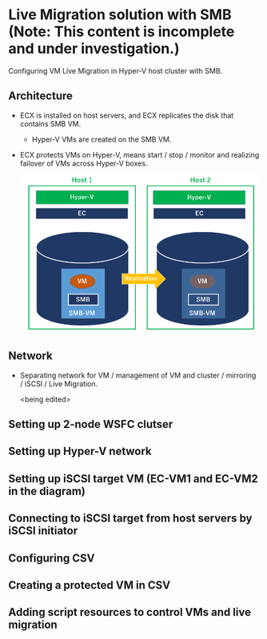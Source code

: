 # Live Migration solution with SMB **(Note: This content is incomplete and under investigation.)**

Configuring VM Live Migration in Hyper-V host cluster with SMB.


## Architecture

- ECX is installed on host servers, and ECX replicates the disk that contains SMB VM.
	- Hyper-V VMs are created on the SMB VM.
- ECX protects VMs on Hyper-V, means start / stop / monitor and realizing failover of VMs across Hyper-V boxes.

	![Architecture](Hyper-V-cluster-architecture-SMB.png)

## Network

- Separating network for VM / management of VM and cluster / mirroring / iSCSI / Live Migration.

	\<being edited\>

## Setting up 2-node WSFC clutser

## Setting up Hyper-V network

## Setting up iSCSI target VM (EC-VM1 and EC-VM2 in the diagram)

## Connecting to iSCSI target from host servers by iSCSI initiator

## Configuring CSV

## Creating a protected VM in CSV

## Adding script resources to control VMs and live migration
